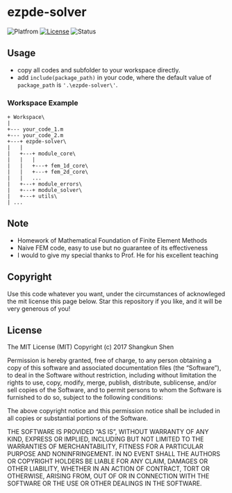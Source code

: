 # ezpde-solver
![Platfrom](https://img.shields.io/badge/matlab-2015b+-bb92ac.svg)
[![License](https://img.shields.io/badge/license-MIT-blue.svg)](LICENSE)
![Status](https://img.shields.io/badge/status-工事現場-red.svg)

## Usage
- copy all codes and subfolder to your workspace directly.
- add `include(package_path)` in your code, where the default value of `package_path` is `'.\ezpde-solver\'`.

### Workspace Example

```plain
+ Workspace\
|
+--- your_code_1.m
+--- your_code_2.m
+---+ ezpde-solver\
|   |
|   +---+ module_core\
|   |   |
|   |   +---+ fem_1d_core\
|   |   +---+ fem_2d_core\
|   |   ...
|   +---+ module_errors\
|   +---+ module_solver\
|   +---+ utils\
| ...
```

## Note
- Homework of Mathematical Foundation of Finite Element Methods
- Naive FEM code, easy to use but no guarantee of its effectiveness
- I would to give my special thanks to Prof. He for his excellent teaching

## Copyright
Use this code whatever you want, under the circumstances of acknowleged the
mit license this page below. Star this repository if you like, and it will
be very generous of you!

## License
The MIT License (MIT)
Copyright (c) 2017 Shangkun Shen

Permission is hereby granted, free of charge, to any person obtaining a copy
of this software and associated documentation files (the “Software”), to deal
in the Software without restriction, including without limitation the rights
to use, copy, modify, merge, publish, distribute, sublicense, and/or sell
copies of the Software, and to permit persons to whom the Software is
furnished to do so, subject to the following conditions:

The above copyright notice and this permission notice shall be included in
all copies or substantial portions of the Software.

THE SOFTWARE IS PROVIDED “AS IS”, WITHOUT WARRANTY OF ANY KIND, EXPRESS OR
IMPLIED, INCLUDING BUT NOT LIMITED TO THE WARRANTIES OF MERCHANTABILITY,
FITNESS FOR A PARTICULAR PURPOSE AND NONINFRINGEMENT. IN NO EVENT SHALL THE
AUTHORS OR COPYRIGHT HOLDERS BE LIABLE FOR ANY CLAIM, DAMAGES OR OTHER
LIABILITY, WHETHER IN AN ACTION OF CONTRACT, TORT OR OTHERWISE, ARISING FROM,
OUT OF OR IN CONNECTION WITH THE SOFTWARE OR THE USE OR OTHER DEALINGS IN
THE SOFTWARE.
